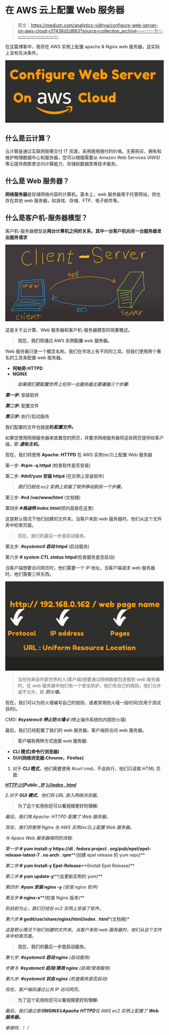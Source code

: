 # 在 AWS 云上配置 Web 服务器

> 原文：<https://medium.com/analytics-vidhya/configure-web-server-on-aws-cloud-cf7436d2d883?source=collection_archive---------1----------------------->

在这篇博客中，我将在 AWS 实例上配置 apache & Nginx web 服务器。这实际上没有先决条件。

![](img/45fdf49ee5e77f6178ec19c86c403a88.png)

## **什么是云计算？**

云计算是通过互联网按需交付 IT 资源，采用随用随付的价格。无需购买、拥有和维护物理数据中心和服务器，您可以根据需要从 Amazon Web Services (AWS)等云提供商那里访问计算能力、存储和数据库等技术服务。

## 什么是 Web 服务器？

**网络服务器**是存储网络内容的计算机。基本上，web 服务器用于托管网站，但也存在其他 web 服务器，如游戏、存储、FTP、电子邮件等。

## 什么是客户机-服务器模型？

客户机-服务器模型是**两台计算机之间的关系，其中一台客户机向另一台服务器发出服务请求**

![](img/168eb23a1c5b4223a81e4143ee7889b4.png)

这是关于云计算、Web 服务器和客户机-服务器模型的简要概述。

> **现在，我们将通过 AWS 实例配置 web 服务器。**

Web 服务器只是一个概念名称，我们在市场上有不同的工具，但我们使用两个著名的工具来配置 web 服务器。

*   **阿帕奇:HTTPD**
*   **NGINX**

> ***如果我们要配置世界上任何一台服务器主要遵循三个步骤:***

***第一步:*** 安装软件

***第二步:*** 配置文件

***第三步:*** 执行/启动服务

我们配置的文件也就是**的*配置文件。***

如果您使用网络服务器来放置您的网页，并要求网络服务器将这些网页提供给客户端，即 ***虚拟主机。***

现在，我们将使用 **Apache: HTTPD** 在 AWS 实例(ec2)上配置 Web 服务器

第一步: **#rpm -q httpd** (检查软件是否安装)

第二步: **#dnf/yum 安装 httpd** (在实例上安装软件)

> ***我们已经在 ec2 实例上安装了软件移动到另一个步骤。***

第三步: **#cd /var/www/html** (文档根)

第四步:***#格迪特 index.html***(把内容放在这里)

这是默认情况下他们创建的文件夹。当客户来到 web 服务器时，他们从这个文件夹中检索页面。

> 现在，我们的最后一步是启动服务。

第五步: ***#systemctl 启动 httpd*** (启动服务)

第六步:***# system CTL status httpd***(检查服务是否启动)

当客户端想要访问网页时，他们需要一个 IP 地址，当客户端请求 web 服务器时，他们需要三样东西。

![](img/26488c957153ae1605b7224b2e853630.png)

> 当任何来自外部世界的人(客户端)想要通过网络数据包连接到 web 服务器时，在 web 服务器中他们有一个安全防护，他们有自己的规则，他们允许或不允许，即 ***防火墙。***

现在，我们可以为防火墙编写自己的规则，或者禁用防火墙一段时间(仅用于测试目的)。

CMD: ***#systemctl 停止防火墙 d*** (停止操作系统的内部防火墙)

最后，我们已经配置了我们的 web 服务器。客户端将访问 web 服务器。

> **客户端有两种方式连接 web 服务器:**

*   **CLI 模式(命令行浏览器)**
*   **GUI(网络浏览器:Chrome，Firefox)**

1.  对于 **CLI 模式**，他们需要使用 *#curl* cmd，不会执行，他们只读取 HTML 页面:

*[***HTTP://{***](http://HTTP://{ip}//index.html)***Public _***[***IP }//index . html***](http://HTTP://{ip}//index.html)*

*2.对于 **GUI 模式**，他们将 URL 放入网络浏览器。*

> ****为了这个实用你还可以看视频更好的理解:****

*最后，我们用 Apache: HTTPD 配置了 Web 服务器。*

*现在，我们将使用 Nginx 在 AWS 实例(ec2)上配置 Web 服务器。*

*与 Apace Web 服务器相同的流程:*

*第一步:***# yum install-y https://dl . fedora project . org/pub/epel/epel-release-latest-7 . no arch . rpm****(创建 epel release 的 yum repo)**

*第二步:***# yum Install-y Epel-Release****(Install Epel Release)**

*第三步:***# yum update-y****(会更新实例的 yum)**

*第四步: ***#yum 安装 nginx -y*** *(安装 nginx 软件)**

*第五步:***# nginx-v****(检查 Nginx 版本)**

*到目前为止，我们已经在 ec2 实例上安装了软件。*

*第六步:***# gedit/usr/share/nginx/html/index . html***(文档根)*

*这是默认情况下他们创建的文件夹。当客户来到 web 服务器时，他们从这个文件夹中检索页面。*

> ****现在，我们的最后一步是启动服务。****

*第七步: ***#systemctl 启动 nginx*** *(启动服务)**

*步骤 8: ***#systemctl 启用/禁用 nginx*** *(启用/禁用服务)**

*第九步: ***#systemctl 状态 nginx*** *(检查服务是否启动)**

*现在，客户端将通过公共 IP 访问网页。*

> ****为了这个实用你还可以看视频更好的理解:****

*最后，我们通过使用**NGINX**&**Apache HTTPD**在 AWS ec2 实例上配置了 ***Web 服务器。****

*谢谢你..！！*